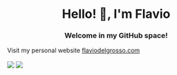<h1 align="center">Hello! 👋, I'm Flavio</h1>
<h3 align="center">Welcome in my GitHub space!</h3>

Visit my personal website [flaviodelgrosso.com](https://flaviodelgrosso.com)


<img align="center" src="https://github-readme-stats.vercel.app/api?username=flaviodelgrosso&show_icons=true&theme=onedark&rank_icon=github" />

<img align="center" src="https://github-readme-stats.vercel.app/api/top-langs/?username=flaviodelgrosso&size_weight=0.5&count_weight=0.5&hide=dockerfile,ejs,handlebars,procfile&layout=compact&langs_count=8" />
